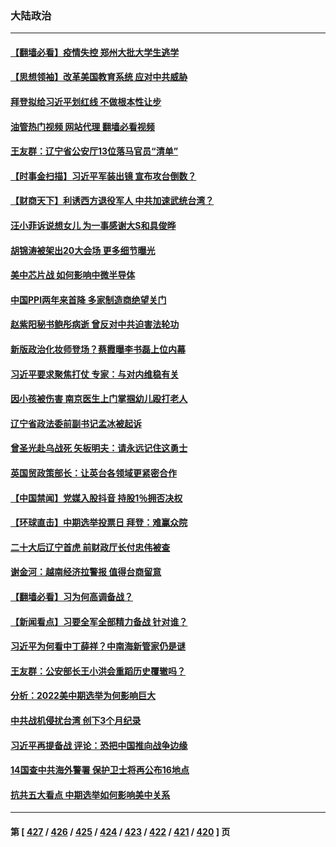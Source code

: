 ### 大陆政治
---
#### [【翻墙必看】疫情失控 郑州大批大学生逃学](../../pages/ncid277/n13863035.md?11101245) 
#### [【思想领袖】改革美国教育系统 应对中共威胁](../../pages/ncid277/n13846273.md?11101245) 
#### [拜登拟给习近平划红线 不做根本性让步](../../pages/ncid277/n13862981.md?11101245) 
#### [油管热门视频 网站代理 翻墙必看视频](http://150.230.27.170:81/youtube.html?11101245)
#### [王友群：辽宁省公安厅13位落马官员“清单”](../../pages/ncid277/n13862934.md?11101245) 
#### [【时事金扫描】习近平军装出镜 宣布攻台倒数？](../../pages/ncid277/n13862831.md?11101245) 
#### [【财商天下】利诱西方退役军人 中共加速武统台湾？](../../pages/ncid277/n13862876.md?11101245) 
#### [汪小菲诉说想女儿 为一事感谢大S和具俊晔](../../pages/ncid277/n13862817.md?11101245) 
#### [胡锦涛被架出20大会场 更多细节曝光](../../pages/ncid277/n13862827.md?11101245) 
#### [美中芯片战 如何影响中微半导体](../../pages/ncid277/n13862820.md?11101245) 
#### [中国PPI两年来首降 多家制造商绝望关门](../../pages/ncid277/n13862744.md?11101245) 
#### [赵紫阳秘书鲍彤病逝 曾反对中共迫害法轮功](../../pages/ncid277/n13862686.md?11101245) 
#### [新版政治化妆师登场？蔡霞曝李书磊上位内幕](../../pages/ncid277/n13862659.md?11101245) 
#### [习近平要求聚焦打仗 专家：与对内维稳有关](../../pages/ncid277/n13862516.md?11101245) 
#### [因小孩被伤害 南京医生上门掌掴幼儿殴打老人](../../pages/ncid277/n13862582.md?11101245) 
#### [辽宁省政法委前副书记孟冰被起诉](../../pages/ncid277/n13862524.md?11101245) 
#### [曾圣光赴乌战死 矢板明夫：请永远记住这勇士](../../pages/ncid277/n13862293.md?11101245) 
#### [英国贸政策部长：让英台各领域更紧密合作](../../pages/ncid277/n13862512.md?11101245) 
#### [【中国禁闻】党媒入股抖音 持股1％拥否决权](../../pages/ncid277/n13862082.md?11101245) 
#### [【环球直击】中期选举投票日 拜登：难赢众院](../../pages/ncid277/n13862080.md?11101245) 
#### [二十大后辽宁首虎 前财政厅长付忠伟被查](../../pages/ncid277/n13862513.md?11101245) 
#### [谢金河：越南经济拉警报 值得台商留意](../../pages/ncid277/n13862268.md?11101245) 
#### [【翻墙必看】习为何高调备战？](../../pages/ncid277/n13862182.md?11101245) 
#### [【新闻看点】习要全军全部精力备战 针对谁？](../../pages/ncid277/n13862090.md?11101245) 
#### [习近平为何看中丁薛祥？中南海新管家仍是谜](../../pages/ncid277/n13862096.md?11101245) 
#### [王友群：公安部长王小洪会重蹈历史覆辙吗？](../../pages/ncid277/n13861355.md?11101245) 
#### [分析：2022美中期选举为何影响巨大](../../pages/ncid277/n13862069.md?11101245) 
#### [中共战机侵扰台湾 创下3个月纪录](../../pages/ncid277/n13862095.md?11101245) 
#### [习近平再提备战 评论：恐把中国推向战争边缘](../../pages/ncid277/n13862026.md?11101245) 
#### [14国查中共海外警署 保护卫士将再公布16地点](../../pages/ncid277/n13861978.md?11101245) 
#### [抗共五大看点 中期选举如何影响美中关系](../../pages/ncid277/n13861988.md?11101245) 

---
#### 第 [ [427](./427.md?11101245) / [426](./426.md?11101245) / [425](./425.md?11101245) / [424](./424.md?11101245) / [423](./423.md?11101245) / [422](./422.md?11101245) / [421](./421.md?11101245) / [420](./420.md?11101245) ] 页
